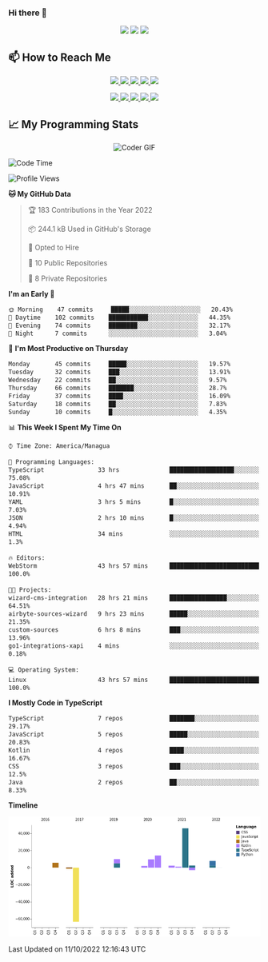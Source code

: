 ### Hi there 👋

<!--
**DevKenny/DevKenny** is a ✨ _special_ ✨ repository because its `README.md` (this file) appears on your GitHub profile.

Here are some ideas to get you started:

- 🔭 I’m currently working on ...
- 🌱 I’m currently learning ...
- 👯 I’m looking to collaborate on ...
- 🤔 I’m looking for help with ...
- 💬 Ask me about ...
- 📫 How to reach me: ...
- 😄 Pronouns: ...
- ⚡ Fun fact: ...
-->

<p align = "center">
  <img src="https://github-readme-stats.vercel.app/api?username=DevKenny&count_private=true&show_icons=true&theme=graywhite&line_height=30&hide_border=true">
  <img src="https://github-readme-stats.vercel.app/api/top-langs/?username=DevKenny&hide=html,css&theme=graywhite&hide_border=true">
  <img src="https://github-profile-summary-cards.vercel.app/api/cards/profile-details?username=DevKenny&theme=vue">
</p>

## 📫 How to Reach Me

<p align="center">
 <a href="https://devkenny.github.io">
  <img src="https://img.shields.io/badge/DevKenny-%23206A5D.svg?&style=for-the-badge&logo=jquery&logoColor=white" />
 </a>

 <a href="https://www.linkedin.com/in/hreal92">
  <img src="https://img.shields.io/badge/connect-%230077B5.svg?&style=for-the-badge&logo=linkedin&logoColor=white" />
 </a>

 <a href="https://join.skype.com/invite/IQ6gVADlpBSM">
  <img src="https://img.shields.io/badge/chat-%2300AFF0.svg?&style=for-the-badge&logo=skype&logoColor=white" />
 </a>

 <a href="mailto:realherrold@gmail.com">
  <img src="https://img.shields.io/badge/email-%23C14438.svg?&style=for-the-badge&logo=Gmail&logoColor=white" />
 </a>

 <a href="https://wa.me/50589517503">
  <img src="https://img.shields.io/badge/Whatsapp-%2300BFA5.svg?&style=for-the-badge&logo=Whatsapp&logoColor=white" />
 </a>
</p>

<p align="center">
  <a href="#">
    <img src="https://badges.pufler.dev/visits/DevKenny/DevKenny?style=flat-square&color=green&logo=github">
  </a>
  <a href="#">
    <img src="https://badges.pufler.dev/years/DevKenny?style=flat-square&color=green&logo=github">
  </a>
  <a href="#">
    <img src="https://badges.pufler.dev/repos/DevKenny?style=flat-square&color=green&logo=github">
  </a>
  <a href="#">
    <img src="https://badges.pufler.dev/gists/DevKenny?style=flat-square&color=green&logo=github">
  </a>
  <a href="#">
    <img src="https://badges.pufler.dev/commits/monthly/DevKenny?style=flat-square&color=green&logo=github">
  </a>
</p>

## 📈 My Programming Stats

<p align="center">
 <img src="https://www.mygo.ge/uploads/blog/1584023795.jpg" alt="Coder GIF" style="max-width:500px">
</p>

<!--START_SECTION:waka-->
![Code Time](http://img.shields.io/badge/Code%20Time-4%2C371%20hrs%2048%20mins-blue)

![Profile Views](http://img.shields.io/badge/Profile%20Views-1-blue)

**🐱 My GitHub Data** 

> 🏆 183 Contributions in the Year 2022
 > 
> 📦 244.1 kB Used in GitHub's Storage 
 > 
> 💼 Opted to Hire
 > 
> 📜 10 Public Repositories 
 > 
> 🔑 8 Private Repositories  
 > 
**I'm an Early 🐤** 

```text
🌞 Morning    47 commits     █████░░░░░░░░░░░░░░░░░░░░   20.43% 
🌆 Daytime    102 commits    ███████████░░░░░░░░░░░░░░   44.35% 
🌃 Evening    74 commits     ████████░░░░░░░░░░░░░░░░░   32.17% 
🌙 Night      7 commits      ░░░░░░░░░░░░░░░░░░░░░░░░░   3.04%

```
📅 **I'm Most Productive on Thursday** 

```text
Monday       45 commits     █████░░░░░░░░░░░░░░░░░░░░   19.57% 
Tuesday      32 commits     ███░░░░░░░░░░░░░░░░░░░░░░   13.91% 
Wednesday    22 commits     ██░░░░░░░░░░░░░░░░░░░░░░░   9.57% 
Thursday     66 commits     ███████░░░░░░░░░░░░░░░░░░   28.7% 
Friday       37 commits     ████░░░░░░░░░░░░░░░░░░░░░   16.09% 
Saturday     18 commits     ██░░░░░░░░░░░░░░░░░░░░░░░   7.83% 
Sunday       10 commits     █░░░░░░░░░░░░░░░░░░░░░░░░   4.35%

```


📊 **This Week I Spent My Time On** 

```text
⌚︎ Time Zone: America/Managua

💬 Programming Languages: 
TypeScript               33 hrs              ██████████████████░░░░░░░   75.08% 
JavaScript               4 hrs 47 mins       ██░░░░░░░░░░░░░░░░░░░░░░░   10.91% 
YAML                     3 hrs 5 mins        █░░░░░░░░░░░░░░░░░░░░░░░░   7.03% 
JSON                     2 hrs 10 mins       █░░░░░░░░░░░░░░░░░░░░░░░░   4.94% 
HTML                     34 mins             ░░░░░░░░░░░░░░░░░░░░░░░░░   1.3%

🔥 Editors: 
WebStorm                 43 hrs 57 mins      █████████████████████████   100.0%

🐱‍💻 Projects: 
wizard-cms-integration   28 hrs 21 mins      ████████████████░░░░░░░░░   64.51% 
airbyte-sources-wizard   9 hrs 23 mins       █████░░░░░░░░░░░░░░░░░░░░   21.35% 
custom-sources           6 hrs 8 mins        ███░░░░░░░░░░░░░░░░░░░░░░   13.96% 
go1-integrations-xapi    4 mins              ░░░░░░░░░░░░░░░░░░░░░░░░░   0.18%

💻 Operating System: 
Linux                    43 hrs 57 mins      █████████████████████████   100.0%

```

**I Mostly Code in TypeScript** 

```text
TypeScript               7 repos             ███████░░░░░░░░░░░░░░░░░░   29.17% 
JavaScript               5 repos             █████░░░░░░░░░░░░░░░░░░░░   20.83% 
Kotlin                   4 repos             ████░░░░░░░░░░░░░░░░░░░░░   16.67% 
CSS                      3 repos             ███░░░░░░░░░░░░░░░░░░░░░░   12.5% 
Java                     2 repos             ██░░░░░░░░░░░░░░░░░░░░░░░   8.33%

```


**Timeline**

![Chart not found](https://raw.githubusercontent.com/DevKenny/DevKenny/main/charts/bar_graph.png) 


 Last Updated on 11/10/2022 12:16:43 UTC
<!--END_SECTION:waka-->
